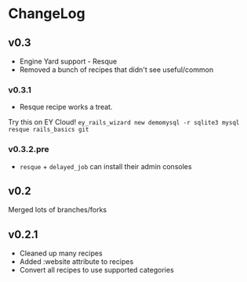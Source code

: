 # ChangeLog

## v0.3

* Engine Yard support - Resque
* Removed a bunch of recipes that didn't see useful/common

### v0.3.1

* Resque recipe works a treat.

Try this on EY Cloud! `ey_rails_wizard new demomysql -r sqlite3 mysql resque rails_basics git`

### v0.3.2.pre

* `resque` + `delayed_job` can install their admin consoles

## v0.2

Merged lots of branches/forks

## v0.2.1

* Cleaned up many recipes
* Added :website attribute to recipes
* Convert all recipes to use supported categories

